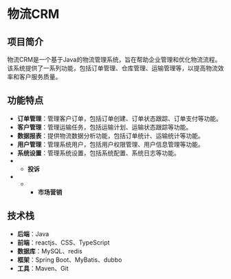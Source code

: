 # 物流CRM
## 项目简介
物流CRM是一个基于Java的物流管理系统，旨在帮助企业管理和优化物流流程。该系统提供了一系列功能，包括订单管理、仓库管理、运输管理等，以提高物流效率和客户服务质量。
## 功能特点
- **订单管理**：管理客户订单，包括订单创建、订单状态跟踪、订单支付等功能。
- **客户管理**：管理运输任务，包括运输计划、运输状态跟踪等功能。
- **数据报表**：提供物流数据分析功能，包括订单统计、运输统计等功能。
- **用户管理**：管理系统用户，包括用户权限管理、用户信息管理等功能。
- **系统设置**：管理系统设置，包括系统配置、系统日志等功能。
- - **投诉**
- - - **市场营销**
## 技术栈
- **后端**：Java
- **前端**：reactjs、CSS、TypeScript
- **数据库**：MySQL、redis
- **框架**：Spring Boot、MyBatis、dubbo
- **工具**：Maven、Git
